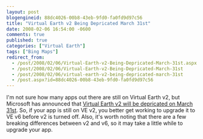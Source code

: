 ```yaml
---
layout: post
blogengineid: 88dc4026-00b8-43eb-9fd0-fa0fd9d97c56
title: "Virtual Earth v2 Being Depricated March 31st"
date: 2008-02-06 16:54:00 -0600
comments: true
published: true
categories: ["Virtual Earth"]
tags: ["Bing Maps"]
redirect_from: 
  - /post/2008/02/06/Virtual-Earth-v2-Being-Depricated-March-31st.aspx
  - /post/2008/02/06/Virtual-Earth-v2-Being-Depricated-March-31st
  - /post/2008/02/06/virtual-earth-v2-being-depricated-march-31st
  - /post.aspx?id=88dc4026-00b8-43eb-9fd0-fa0fd9d97c56
---
```

<!-- more -->


I&#39;m not sure how many apps out there are still on Virtual Earth v2, but Microsoft has announced that <a href="http://blogs.msdn.com/virtualearth/archive/2008/02/04/virtual-earth-version-2-being-deprecated.aspx">Virtual Earth v2 will be depricated on March 31st</a>. So, if your app is still on VE v2, you better get working to upgrade it to VE v6 before v2 is turned off. Also, it&#39;s worth noting that there are a few breaking differences between v2 and v6, so it may take a little while to upgrade your app.

